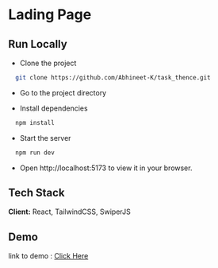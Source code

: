 
# Lading Page

## Run Locally

- Clone the project

```bash
  git clone https://github.com/Abhineet-K/task_thence.git
```

- Go to the project directory



- Install dependencies

```bash
  npm install
```

- Start the server

```bash
  npm run dev
```

- Open http://localhost:5173 to view it in your browser.
## Tech Stack

**Client:** React, TailwindCSS, SwiperJS


## Demo

link to demo : [Click Here]() 

